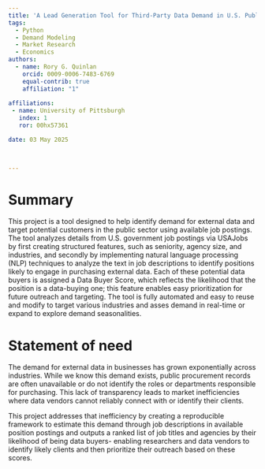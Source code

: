```yaml
---
title: 'A Lead Generation Tool for Third-Party Data Demand in U.S. Public Job Postings'
tags:
  - Python 
  - Demand Modeling
  - Market Research
  - Economics
authors:
  - name: Rory G. Quinlan
    orcid: 0009-0006-7483-6769
    equal-contrib: true
    affiliation: "1"
 
affiliations:
 - name: University of Pittsburgh
   index: 1
   ror: 00hx57361

date: 03 May 2025


 
---
```


# Summary

This project is a tool designed to help identify demand for external data and target potential customers in the public sector using available job postings. The tool analyzes details from U.S. government job postings via USAJobs by first creating structured features, such as seniority, agency size, and industries, and secondly by implementing natural language processing (NLP) techniques to analyze the text in job descriptions to identify positions likely to engage in purchasing external data. Each of these potential data buyers is assigned a Data Buyer Score, which reflects the likelihood that the position is a data-buying one; this feature enables easy prioritization for future outreach and targeting. The tool is fully automated and easy to reuse and modify to target various industries and asses demand in real-time or expand to explore demand seasonalities.

# Statement of need

The demand for external data in businesses has grown exponentially across industries. While we know this demand exists, public procurement records are often unavailable or do not identify the roles or departments responsible for purchasing. This lack of transparency leads to market inefficiencies where data vendors cannot reliably connect with or identify their clients. 

This project addresses that inefficiency by creating a reproducible framework to estimate this demand through job descriptions in available position postings and outputs a ranked list of job titles and agencies by their likelihood of being data buyers- enabling researchers and data vendors to identify likely clients and then prioritize their outreach based on these scores.


